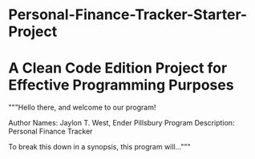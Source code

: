 # Personal-Finance-Tracker-Starter-Project
# A Clean Code Edition Project for Effective Programming Purposes
"""Hello there, and welcome to our program!

Author Names: Jaylon T. West, Ender Pillsbury
Program Description: Personal Finance Tracker

To break this down in a synopsis, this program
will..."""
